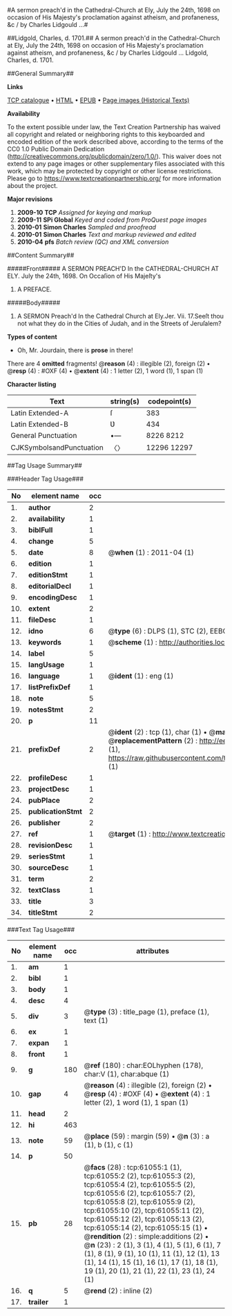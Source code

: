 #A sermon preach'd in the Cathedral-Church at Ely, July the 24th, 1698 on occasion of His Majesty's proclamation against atheism, and profaneness, &c / by Charles Lidgould ...#

##Lidgold, Charles, d. 1701.##
A sermon preach'd in the Cathedral-Church at Ely, July the 24th, 1698 on occasion of His Majesty's proclamation against atheism, and profaneness, &c / by Charles Lidgould ...
Lidgold, Charles, d. 1701.

##General Summary##

**Links**

[TCP catalogue](http://www.ota.ox.ac.uk/tcp/)  • 
[HTML](http://tei.it.ox.ac.uk/tcp/Texts-HTML/free/A48/A48381.html)  • 
[EPUB](http://tei.it.ox.ac.uk/tcp/Texts-EPUB/free/A48/A48381.epub) • 
[Page images (Historical Texts)](https://historicaltexts.jisc.ac.uk/eebo-12393132e)

**Availability**

To the extent possible under law, the Text Creation Partnership has waived all copyright and related or neighboring rights to this keyboarded and encoded edition of the work described above, according to the terms of the CC0 1.0 Public Domain Dedication (http://creativecommons.org/publicdomain/zero/1.0/). This waiver does not extend to any page images or other supplementary files associated with this work, which may be protected by copyright or other license restrictions. Please go to https://www.textcreationpartnership.org/ for more information about the project.

**Major revisions**

1. __2009-10__ __TCP__ *Assigned for keying and markup*
1. __2009-11__ __SPi Global__ *Keyed and coded from ProQuest page images*
1. __2010-01__ __Simon Charles__ *Sampled and proofread*
1. __2010-01__ __Simon Charles__ *Text and markup reviewed and edited*
1. __2010-04__ __pfs__ *Batch review (QC) and XML conversion*

##Content Summary##

#####Front#####
A SERMON PREACH'D In the CATHEDRAL-CHURCH AT ELY. July
the 24th, 1698. On Occaſion of His Majeſty's 
1. A PREFACE.

#####Body#####

1. A SERMON Preach'd In the Cathedral Church at Ely.Jer. Vii. 17.Seeſt thou not what they do in the Cities of Judah, and
in the Streets of Jeruſalem?

**Types of content**

  * Oh, Mr. Jourdain, there is **prose** in there!

There are 4 **omitted** fragments! 
 @__reason__ (4) : illegible (2), foreign (2)  •  @__resp__ (4) : #OXF (4)  •  @__extent__ (4) : 1 letter (2), 1 word (1), 1 span (1)

**Character listing**


|Text|string(s)|codepoint(s)|
|---|---|---|
|Latin Extended-A|ſ|383|
|Latin Extended-B|Ʋ|434|
|General Punctuation|•—|8226 8212|
|CJKSymbolsandPunctuation|〈〉|12296 12297|

##Tag Usage Summary##

###Header Tag Usage###

|No|element name|occ|attributes|
|---|---|---|---|
|1.|__author__|2||
|2.|__availability__|1||
|3.|__biblFull__|1||
|4.|__change__|5||
|5.|__date__|8| @__when__ (1) : 2011-04 (1)|
|6.|__edition__|1||
|7.|__editionStmt__|1||
|8.|__editorialDecl__|1||
|9.|__encodingDesc__|1||
|10.|__extent__|2||
|11.|__fileDesc__|1||
|12.|__idno__|6| @__type__ (6) : DLPS (1), STC (2), EEBO-CITATION (1), OCLC (1), VID (1)|
|13.|__keywords__|1| @__scheme__ (1) : http://authorities.loc.gov/ (1)|
|14.|__label__|5||
|15.|__langUsage__|1||
|16.|__language__|1| @__ident__ (1) : eng (1)|
|17.|__listPrefixDef__|1||
|18.|__note__|5||
|19.|__notesStmt__|2||
|20.|__p__|11||
|21.|__prefixDef__|2| @__ident__ (2) : tcp (1), char (1)  •  @__matchPattern__ (2) : ([0-9\-]+):([0-9IVX]+) (1), (.+) (1)  •  @__replacementPattern__ (2) : http://eebo.chadwyck.com/downloadtiff?vid=$1&page=$2 (1), https://raw.githubusercontent.com/textcreationpartnership/Texts/master/tcpchars.xml#$1 (1)|
|22.|__profileDesc__|1||
|23.|__projectDesc__|1||
|24.|__pubPlace__|2||
|25.|__publicationStmt__|2||
|26.|__publisher__|2||
|27.|__ref__|1| @__target__ (1) : http://www.textcreationpartnership.org/docs/. (1)|
|28.|__revisionDesc__|1||
|29.|__seriesStmt__|1||
|30.|__sourceDesc__|1||
|31.|__term__|2||
|32.|__textClass__|1||
|33.|__title__|3||
|34.|__titleStmt__|2||


###Text Tag Usage###

|No|element name|occ|attributes|
|---|---|---|---|
|1.|__am__|1||
|2.|__bibl__|1||
|3.|__body__|1||
|4.|__desc__|4||
|5.|__div__|3| @__type__ (3) : title_page (1), preface (1), text (1)|
|6.|__ex__|1||
|7.|__expan__|1||
|8.|__front__|1||
|9.|__g__|180| @__ref__ (180) : char:EOLhyphen (178), char:V (1), char:abque (1)|
|10.|__gap__|4| @__reason__ (4) : illegible (2), foreign (2)  •  @__resp__ (4) : #OXF (4)  •  @__extent__ (4) : 1 letter (2), 1 word (1), 1 span (1)|
|11.|__head__|2||
|12.|__hi__|463||
|13.|__note__|59| @__place__ (59) : margin (59)  •  @__n__ (3) : a (1), b (1), c (1)|
|14.|__p__|50||
|15.|__pb__|28| @__facs__ (28) : tcp:61055:1 (1), tcp:61055:2 (2), tcp:61055:3 (2), tcp:61055:4 (2), tcp:61055:5 (2), tcp:61055:6 (2), tcp:61055:7 (2), tcp:61055:8 (2), tcp:61055:9 (2), tcp:61055:10 (2), tcp:61055:11 (2), tcp:61055:12 (2), tcp:61055:13 (2), tcp:61055:14 (2), tcp:61055:15 (1)  •  @__rendition__ (2) : simple:additions (2)  •  @__n__ (23) : 2 (1), 3 (1), 4 (1), 5 (1), 6 (1), 7 (1), 8 (1), 9 (1), 10 (1), 11 (1), 12 (1), 13 (1), 14 (1), 15 (1), 16 (1), 17 (1), 18 (1), 19 (1), 20 (1), 21 (1), 22 (1), 23 (1), 24 (1)|
|16.|__q__|5| @__rend__ (2) : inline (2)|
|17.|__trailer__|1||
